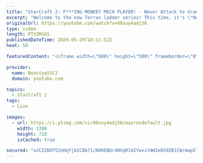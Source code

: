 ```yaml
---
title: "StarCraft 2: F***ING MONKEY MECH PLAYER! - Never Attack to Grandmaster"
excerpt: "Welcome to the new Terran ladder series! This time, it's \"Never Attack to Grandmaster!\" In this challenge, I play as Terran on the EU ladder, and in every game I'm not allowed to attack with any units except for using Ghosts. I'm allowed to make any army units for defending, as long as I don't attack"
originalUrl: https://youtube.com/watch?v=08xuy4adj58
type: video
length: PT33M16S
publishedDateTime: 2020-05-29T10:11:52Z
heat: 50

featuredContent: "<iframe width=\"800\" height=\"500\" frameborder=\"0\" src=\"https://www.youtube.com/embed/08xuy4adj58\" allow=\"accelerometer; autoplay; encrypted-media; gyroscope; picture-in-picture\" allowfullscreen></iframe>"

provider:
  name: BeastyqtSC2
  domain: youtube.com

topics:
  - StarCraft 2
tags:
  - Live

images:
  - url: https://i.ytimg.com/vi/08xuy4adj58/maxresdefault.jpg
    width: 1280
    height: 720
    isCached: true

secured: "oJCZ2NIPS2oHqYjbICBb71/KW9ENQr4NVqR14IYwvzJ4WIe6S9ZB1CW/mwp5lEBJUjmxcu9kD9JD4/Iuiyt4FwcuAUcAKhUxIRq7wePoYgX/j3vimFeC/pVP8S6y9D/w42jJVEsc9Beh8KzneBzvXKAhr0iaXdGZsMIw6ozt1ZzU1OGABEwzWvDYMPFXR1ZkinNE3fz/ztPDA/dBhvVO8dOBjq/QfROoSyLNM8X+NgEA3cD2cxYAa1zolQNNno/S3EjxF0jA5t9NKI3KRBRMP9iwfVoP0l5nRRqqRK18FakFUjshy9JtXmStIZxkhmI2fA2DLzOJrdmhJCTicNnbrmoU0ZMld0WLe7k75Pm6O5I6hJwGy8HitBkhi167ZSYTa4lpnOvSdFwmSAsYPyOoUYRReS0wvM9U/IM1Xex2dHo=;hng1oeOwvJBCIwYrT7r5Sw=="
---
```


